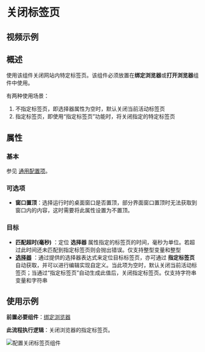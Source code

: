# 关闭标签页

## 视频示例

## 概述

使用该组件关闭网站内特定标签页。该组件必须放置在**绑定浏览器**或**打开浏览器**组件中使用。

有两种使用场景：

1. 不指定标签页，即选择器属性为空时，默认关闭当前活动标签页
2. 指定标签页，即使用“指定标签页”功能时，将关闭指定的特定标签页

## 属性

### 基本

参见 [通用配置项](../Appendix/CommonConfigurationItems.md)。

### 可选项

- **窗口置顶**：选择运行时的桌面窗口是否置顶，部分界面窗口置顶时无法获取到窗口内的内容，这时需要将此属性设置为不置顶。

### 目标

- **匹配超时(毫秒)** ：定位 **选择器** 属性指定的标签页的时间，毫秒为单位。若超过此时间还未匹配到指定标签页则会抛出错误。仅支持整型变量和整型
- **[选择器](../../Appendix/Selector.md?_v=v2020.4)** ：通过提供的选择器表达式来定位目标标签页，亦可通过 **指定标签页** 自动获取，并可以进行编辑实现自定义。当此项为空时，默认关闭当前活动标签页；当通过“指定标签页”自动生成此值后，关闭指定标签页。仅支持字符串变量和字符串

## 使用示例

**前置必要组件**：[绑定浏览器](../Browser/AttachBrowser.md)

**此流程执行逻辑**：关闭浏览器的指定标签页。

![配置关闭标签页组件](https://docimages.blob.core.chinacloudapi.cn/images/Activities/CloseTab20201221.png)
